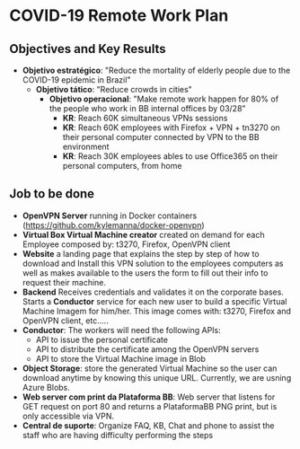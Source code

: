 # COVID-19 Remote Work Plan

## Objectives and Key Results

- **Objetivo estratégico**: "Reduce the mortality of elderly people due to the COVID-19 epidemic in Brazil"
  - **Objetivo tático**: "Reduce crowds in cities"
    - **Objetivo operacional**: "Make remote work happen for 80% of the people who work in BB internal offices by 03/28”
      - **KR**: Reach 60K simultaneous VPNs sessions
      - **KR**: Reach 60K employees with Firefox + VPN + tn3270 on their personal computer connected by VPN to the BB environment
      - **KR**: Reach 30K employees ables to use Office365 on their personal computers, from home

## Job to be done

- **OpenVPN Server** running in Docker containers (https://github.com/kylemanna/docker-openvpn)
- **Virtual Box Virtual Machine creator** created on demand for each Employee composed by: t3270, Firefox, OpenVPN client
- **Website** a landing page that explains the step by step of how to download and Install this VPN solution to the employees computers as well as makes available to the users the form to fill out their info to request their machine.
- **Backend** Receives credentials and validates it on the corporate bases. Starts a **Conductor** service for each new user to build a specific Virtual Machine Imagem for him/her. This image comes with: t3270, Firefox and OpenVPN client, etc.....
- **Conductor**: The workers will need the following APIs:
  - API to issue the personal certificate
  - API to distribute the certificate among the OpenVPN servers
  - API to store the Virtual Machine image in Blob
- **Object Storage**: store the generated Virtual Machine so the user can download anytime by knowing this unique URL. Currently, we are usning Azure Blobs.
- **Web server com print da Plataforma BB**: Web server that listens for GET request on port 80 and returns a PlataformaBB PNG print, but is only accessible via VPN.
- **Central de suporte**: Organize FAQ, KB, Chat and phone to assist the staff who are having difficulty performing the steps

